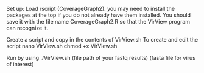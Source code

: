 Set up: Load rscript (CoverageGraph2). you may need to install the packages at the top if you do not already have them installed. You should save it with the file name CoverageGraph2.R so that the VirView program can recognize it. 

Create a script and copy in the contents of VirView.sh
To create and edit the script
nano VirView.sh
chmod +x VirView.sh

Run by using
./VirView.sh (file path of your fastq results) (fasta file for virus of interest)
